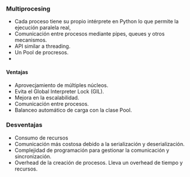 ### Multiprocesing
- Cada proceso tiene su propio intérprete en Python lo que permite la ejecución paralela real,
- Comunicación entre procesos mediante pipes, queues y otros mecanismos.
- API similar a threading.
- Un Pool de procresos.
- 
#### Ventajas
- Aprovecjamiento de múltiples núcleos.
- Evita el Global Interpreter Lock (GIL).
- Mejora en la escalabilidad.
- Comunicación entre procesos.
- Balanceo automático de carga con la clase Pool.
### Desventajas
- Consumo de recursos
- Comunicación más costosa debido a la serialización y deserialización.
- Complejidad de programación para gestionar la comunicación y sincronización.
- Overhead de la creación de procesos. Lleva un overhead de tiempo y recursos.
